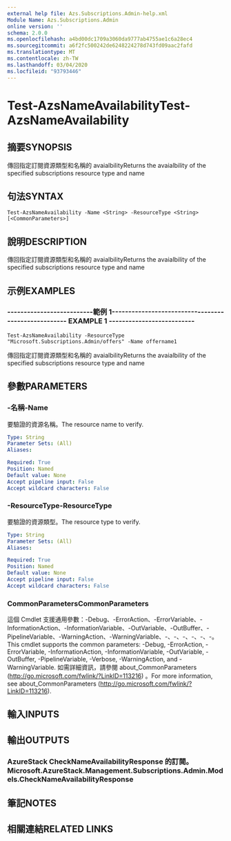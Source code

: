 ```yaml
---
external help file: Azs.Subscriptions.Admin-help.xml
Module Name: Azs.Subscriptions.Admin
online version: ''
schema: 2.0.0
ms.openlocfilehash: a4bd00dc1709a3060da9777ab4755ae1c6a28ec4
ms.sourcegitcommit: a6f2fc500242de6248224278d743fd09aac2fafd
ms.translationtype: MT
ms.contentlocale: zh-TW
ms.lasthandoff: 03/04/2020
ms.locfileid: "93793446"
---
```

# <span data-ttu-id="14c58-101">Test-AzsNameAvailability</span><span class="sxs-lookup"><span data-stu-id="14c58-101">Test-AzsNameAvailability</span></span>

## <span data-ttu-id="14c58-102">摘要</span><span class="sxs-lookup"><span data-stu-id="14c58-102">SYNOPSIS</span></span>
<span data-ttu-id="14c58-103">傳回指定訂閱資源類型和名稱的 avaialbility</span><span class="sxs-lookup"><span data-stu-id="14c58-103">Returns the avaialbility of the specified subscriptions resource type and name</span></span>

## <span data-ttu-id="14c58-104">句法</span><span class="sxs-lookup"><span data-stu-id="14c58-104">SYNTAX</span></span>

```
Test-AzsNameAvailability -Name <String> -ResourceType <String> [<CommonParameters>]
```

## <span data-ttu-id="14c58-105">說明</span><span class="sxs-lookup"><span data-stu-id="14c58-105">DESCRIPTION</span></span>
<span data-ttu-id="14c58-106">傳回指定訂閱資源類型和名稱的 avaialbility</span><span class="sxs-lookup"><span data-stu-id="14c58-106">Returns the avaialbility of the specified subscriptions resource type and name</span></span>

## <span data-ttu-id="14c58-107">示例</span><span class="sxs-lookup"><span data-stu-id="14c58-107">EXAMPLES</span></span>

### <span data-ttu-id="14c58-108">--------------------------範例 1--------------------------</span><span class="sxs-lookup"><span data-stu-id="14c58-108">-------------------------- EXAMPLE 1 --------------------------</span></span>
```
Test-AzsNameAvailability -ResourceType "Microsoft.Subscriptions.Admin/offers" -Name offername1
```

<span data-ttu-id="14c58-109">傳回指定訂閱資源類型和名稱的 avaialbility</span><span class="sxs-lookup"><span data-stu-id="14c58-109">Returns the avaialbility of the specified subscriptions resource type and name</span></span>

## <span data-ttu-id="14c58-110">參數</span><span class="sxs-lookup"><span data-stu-id="14c58-110">PARAMETERS</span></span>

### <span data-ttu-id="14c58-111">-名稱</span><span class="sxs-lookup"><span data-stu-id="14c58-111">-Name</span></span>
<span data-ttu-id="14c58-112">要驗證的資源名稱。</span><span class="sxs-lookup"><span data-stu-id="14c58-112">The resource name to verify.</span></span>

```yaml
Type: String
Parameter Sets: (All)
Aliases: 

Required: True
Position: Named
Default value: None
Accept pipeline input: False
Accept wildcard characters: False
```

### <span data-ttu-id="14c58-113">-ResourceType</span><span class="sxs-lookup"><span data-stu-id="14c58-113">-ResourceType</span></span>
<span data-ttu-id="14c58-114">要驗證的資源類型。</span><span class="sxs-lookup"><span data-stu-id="14c58-114">The resource type to verify.</span></span>

```yaml
Type: String
Parameter Sets: (All)
Aliases: 

Required: True
Position: Named
Default value: None
Accept pipeline input: False
Accept wildcard characters: False
```

### <span data-ttu-id="14c58-115">CommonParameters</span><span class="sxs-lookup"><span data-stu-id="14c58-115">CommonParameters</span></span>
<span data-ttu-id="14c58-116">這個 Cmdlet 支援通用參數：-Debug、-ErrorAction、-ErrorVariable、-InformationAction、-InformationVariable、-OutVariable、-OutBuffer、-PipelineVariable、-WarningAction、-WarningVariable、-、-、-、-、-、-。</span><span class="sxs-lookup"><span data-stu-id="14c58-116">This cmdlet supports the common parameters: -Debug, -ErrorAction, -ErrorVariable, -InformationAction, -InformationVariable, -OutVariable, -OutBuffer, -PipelineVariable, -Verbose, -WarningAction, and -WarningVariable.</span></span> <span data-ttu-id="14c58-117">如需詳細資訊，請參閱 about_CommonParameters (http://go.microsoft.com/fwlink/?LinkID=113216) 。</span><span class="sxs-lookup"><span data-stu-id="14c58-117">For more information, see about_CommonParameters (http://go.microsoft.com/fwlink/?LinkID=113216).</span></span>

## <span data-ttu-id="14c58-118">輸入</span><span class="sxs-lookup"><span data-stu-id="14c58-118">INPUTS</span></span>

## <span data-ttu-id="14c58-119">輸出</span><span class="sxs-lookup"><span data-stu-id="14c58-119">OUTPUTS</span></span>

### <span data-ttu-id="14c58-120">AzureStack CheckNameAvailabilityResponse 的訂閱。</span><span class="sxs-lookup"><span data-stu-id="14c58-120">Microsoft.AzureStack.Management.Subscriptions.Admin.Models.CheckNameAvailabilityResponse</span></span>

## <span data-ttu-id="14c58-121">筆記</span><span class="sxs-lookup"><span data-stu-id="14c58-121">NOTES</span></span>

## <span data-ttu-id="14c58-122">相關連結</span><span class="sxs-lookup"><span data-stu-id="14c58-122">RELATED LINKS</span></span>

